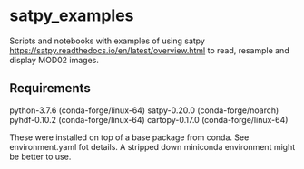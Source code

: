 # satpy_examples
Scripts and notebooks with examples of using satpy https://satpy.readthedocs.io/en/latest/overview.html to read, resample and display MOD02 images.

## Requirements
python-3.7.6 (conda-forge/linux-64)
satpy-0.20.0 (conda-forge/noarch)
pyhdf-0.10.2 (conda-forge/linux-64)
cartopy-0.17.0 (conda-forge/linux-64)

These were installed on top of a base package from conda.  See environment.yaml fot details.  A stripped down miniconda environment might be better to use.
